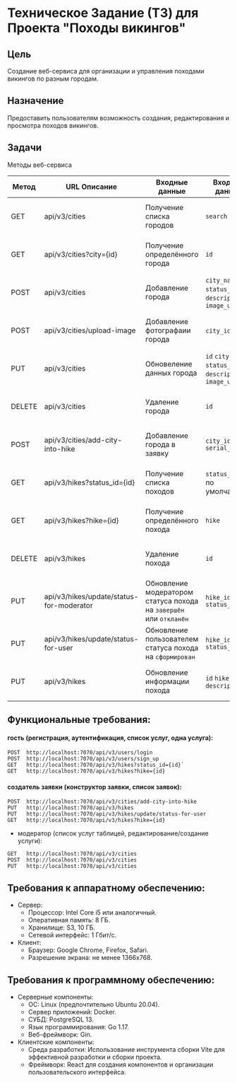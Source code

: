 # Техническое Задание (ТЗ) для Проекта "Походы викингов"

## Цель
   Создание веб-сервиса для организации и управления походами викингов по разным городам.

## Назначение
   Предоставить пользователям возможность создания, редактирования и просмотра походов викингов.

## Задачи
   Методы веб-сервиса

   | Метод  | URL Описание                             | Входные данные                                                     | Входные данные                                            | Выходные данные                  |
   |--------|------------------------------------------|--------------------------------------------------------------------|-----------------------------------------------------------|----------------------------------|
   | GET    | api/v3/cities                            | Получение списка городов                                           | `search`                                                  | Статус операции (Успешно/Ошибка) |
   | GET    | api/v3/cities?city={id}                  | Получение определённого города                                     | `id`                                                      | Статус операции (Успешно/Ошибка) |
   | POST   | api/v3/cities                            | Добавление города                                                  | `city_name`, `status_id`, `description`, `image_url`      | Статус операции (Успешно/Ошибка) |
   | POST   | api/v3/cities/upload-image               | Добавление фотографаии города                                      | `city_id`, `file`                                         | Статус операции (Успешно/Ошибка) |
   | PUT    | api/v3/cities                            | Обновеление данных города                                          | `id` `city_name`, `status_id`, `description`, `image_url` | Статус операции (Успешно/Ошибка) |
   | DELETE | api/v3/cities                            | Удаление города                                                    | `id`                                                      | Статус операции (Успешно/Ошибка) |
   | POST   | api/v3/cities/add-city-into-hike         | Добавление города в заявку                                         | `city_id` `serial_number`                                 | Статус операции (Успешно/Ошибка) |
   | GET    | api/v3/hikes?status_id={id}              | Получение списка походов                                           | `status_id` (3 по умолчанию)                              | Статус операции (Успешно/Ошибка) |
   | GET    | api/v3/hikes?hike={id}                   | Получение определённого похода                                     | `hike`                                                    | Статус операции (Успешно/Ошибка) |
   | DELETE | api/v3/hikes                             | Удаление похода                                                    | `id`                                                      | Статус операции (Успешно/Ошибка) |
   | PUT    | api/v3/hikes/update/status-for-moderator | Обновление модератором статуса похода на `завершён` или `откланён` | `hike_id`  `status_id`                                    | Статус операции (Успешно/Ошибка) |
   | PUT    | api/v3/hikes/update/status-for-user      | Обновление пользователем статуса похода на `сформирован`           | `hike_id`  `status_id`                                    | Статус операции (Успешно/Ошибка) |
   | PUT    | api/v3/hikes                             | Обновление информации похода                                       | `id`  `hike_name`  `description`                          | Статус операции (Успешно/Ошибка) |

## Функциональные требования:

#### гость (регистрация, аутентификация, список услуг, одна услуга):
```http
POST  http://localhost:7070/api/v3/users/login
POST  http://localhost:7070/api/v3/users/sign_up
GET   http://localhost:7070/api/v3/hikes?status_id={id}`
GET   http://localhost:7070/api/v3/hikes?hike={id}
```

#### создатель заявки (конструктор заявки, список заявок):
```http
POST  http://localhost:7070/api/v3/cities/add-city-into-hike
PUT   http://localhost:7070/api/v3/hikes
PUT   http://localhost:7070/api/v3/hikes/update/status-for-user
GET   http://localhost:7070/api/v3/hikes?hike={id}
```

- модератор (список услуг таблицей, редактирование/создание услуги):
```http
GET   http://localhost:7070/api/v3/cities
POST  http://localhost:7070/api/v3/cities
PUT   http://localhost:7070/api/v3/cities
```

## Требования к аппаратному обеспечению:

- Сервер:
  - Процессор: Intel Core i5 или аналогичный.
  - Оперативная память: 8 ГБ.
  - Хранилище: S3, 10 ГБ.
  - Сетевой интерфейс: 1 Гбит/c.
- Клиент:
  - Браузер: Google Chrome, Firefox, Safari.
  - Разрешение экрана: не менее 1366x768.
  
## Требования к программному обеспечению:
- Серверные компоненты:
  - ОС: Linux (предпочтительно Ubuntu 20.04).
  - Сервер приложений: Docker.
  - СУБД: PostgreSQL 13.
  - Язык программирования: Go 1.17.
  - Веб-фреймворк: Gin.
- Клиентские компоненты:
  - Среда разработки: Использование инструмента сборки Vite для эффективной разработки и сборки проекта.
  - Фреймворк: React для создания компонентов и организации пользовательского интерфейса.
